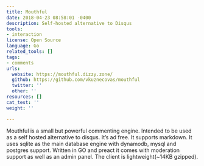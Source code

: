 ```yaml
---
title: Mouthful
date: 2018-04-23 08:58:01 -0400
description: Self-hosted alternative to Disqus
tools:
- interaction
license: Open Source
language: Go
related_tools: []
tags:
- comments
urls:
  website: https://mouthful.dizzy.zone/
  github: https://github.com/vkuznecovas/mouthful
  twitter: ''
  other: ''
resources: []
cat_test: ''
weight: ''

---
```

Mouthful is a small but powerful commenting engine. Intended to be used as a self hosted alternative to disqus. It’s ad free. It supports markdown. It uses sqlite as the main database engine with dynamodb, mysql and postgres support. Written in GO and preact it comes with moderation support as well as an admin panel. The client is lightweight(\~14KB gzipped).